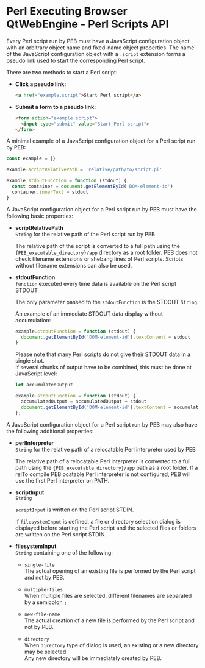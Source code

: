 # Perl Executing Browser QtWebEngine - Perl Scripts API

Every Perl script run by PEB must have a JavaScript configuration object with an arbitrary object name and fixed-name object properties. The name of the JavaScript configuration object with a ``.script`` extension forms a pseudo link used to start the corresponding Perl script.  

There are two methods to start a Perl script:  

* **Click a pseudo link:**  
  ```html
  <a href="example.script">Start Perl script</a>
  ```

* **Submit a form to a pseudo link:**  

  ```html
  <form action="example.script">
    <input type="submit" value="Start Perl script">
  </form>
  ```

A minimal example of a JavaScript configuration object for a Perl script run by PEB:  

```javascript
const example = {}

example.scriptRelativePath = 'relative/path/to/script.pl'

example.stdoutFunction = function (stdout) {
  const container = document.getElementById('DOM-element-id')
  container.innerText = stdout
}
```

A JavaScript configuration object for a Perl script run by PEB must have the following basic properties:

* **scriptRelativePath**  
  ``String`` for the relative path of the Perl script run by PEB  

  The relative path of the script is converted to a full path using the ``{PEB_executable_directory}/app`` directory as a root folder. PEB does not check filename extensions or shebang lines of Perl scripts. Scripts without filename extensions can also be used.  

* **stdoutFunction**  
  ``function`` executed every time data is available on the Perl script STDOUT  

  The only parameter passed to the ``stdoutFunction`` is the STDOUT ``String``.  

  An example of an immediate STDOUT data display without accumulation:

  ```javascript
  example.stdoutFunction = function (stdout) {
    document.getElementById('DOM-element-id').textContent = stdout
  }
  ```

  Please note that many Perl scripts do not give their STDOUT data in a single shot.  
  If several chunks of output have to be combined, this must be done at JavaScript level:  

  ```javascript
  let accumulatedOutput

  example.stdoutFunction = function (stdout) {
    accumulatedOutput = accumulatedOutput + stdout
    document.getElementById('DOM-element-id').textContent = accumulatedOutput
  };
  ```

A JavaScript configuration object for a Perl script run by PEB may also have the following additional properties:

* **perlInterpreter**  
  ``String`` for the relative path of a relocatable Perl interpreter used by PEB  

  The relative path of a relocatable Perl interpreter is converted to a full path using the ``{PEB_executable_directory}/app`` path as a root folder. If a relTo compile PEB ocatable Perl interpreter is not configured, PEB will use the first Perl interpreter on PATH.  

* **scriptInput**  
  ``String``  

  ``scriptInput`` is written on the Perl script STDIN.  

  If ``filesystemInput`` is defined, a file or directory selection dialog is displayed before starting the Perl script and the selected files or folders are written on the Perl script STDIN.

* **filesystemInput**  
  ``String`` containing one of the following:

  * ``single-file``  
  The actual opening of an existing file is performed by the Perl script and not by PEB.  

  * ``multiple-files``  
  When multiple files are selected, different filenames are separated by a semicolon ``;``  

  * ``new-file-name``  
  The actual creation of a new file is performed by the Perl script and not by PEB.  

  * ``directory``  
  When ``directory`` type of dialog is used, an existing or a new directory may be selected.  
  Any new directory will be immediately created by PEB.
